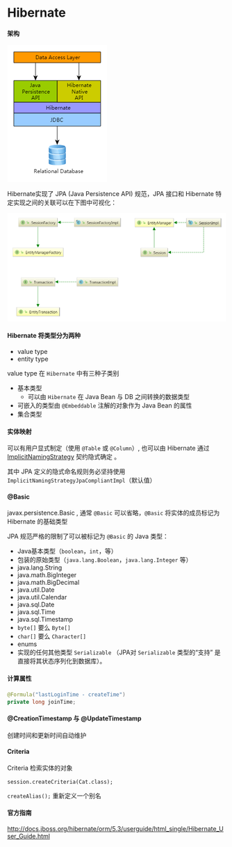 # Hibernate





#### 	架构

![hibernate](img/hibernate架构.png)

Hibernate实现了 JPA (Java Persistence API) 规范，JPA 接口和 Hibernate 特定实现之间的关联可以在下图中可视化： 

![Hibernate](img/hibernate_02.png)



#### Hibernate 将类型分为两种

- value type
- entity type

value type 在 `Hibernate` 中有三种子类别

- 基本类型
  - 可以由 `Hibernate` 在 Java Bean 与 DB 之间转换的数据类型
- 可嵌入的类型由 `@Embeddable` 注解的对象作为 Java Bean 的属性
- 集合类型



#### 实体映射

可以有用户显式制定（使用 `@Table` 或 `@Column`）, 也可以由 Hibernate 通过 [ImplicitNamingStrategy](http://docs.jboss.org/hibernate/orm/5.3/userguide/html_single/Hibernate_User_Guide.html#ImplicitNamingStrategy) 契约隐式确定 。 

其中 JPA 定义的隐式命名规则务必坚持使用 `ImplicitNamingStrategyJpaCompliantImpl`（默认值） 



#### @Basic

javax.persistence.Basic , 通常 `@Basic` 可以省略，`@Basic` 将实体的成员标记为 Hibernate 的基础类型



JPA 规范严格的限制了可以被标记为 `@Basic` 的 Java 类型：

- Java基本类型（`boolean`，`int`，等） 
- 包装的原始类型（`java.lang.Boolean`，`java.lang.Integer` 等） 
- java.lang.String 
- java.math.BigInteger 
- java.math.BigDecimal 
- java.util.Date 
- java.util.Calendar 
- java.sql.Date 
- java.sql.Time 
- java.sql.Timestamp 
- `byte[]` 要么 `Byte[]` 
- `char[]` 要么 `Character[]` 
- enums 
- 实现的任何其他类型 `Serializable` （JPA对 `Serializable` 类型的“支持” 是直接将其状态序列化到数据库）。 

#### 计算属性

```java
@Formula("lastLoginTime - createTime")
private long joinTime;
```



#### @CreationTimestamp 与 @UpdateTimestamp

创建时间和更新时间自动维护

#### Criteria

Criteria 检索实体的对象

```
session.createCriteria(Cat.class);
```

`createAlias();` 重新定义一个别名


#### 官方指南

http://docs.jboss.org/hibernate/orm/5.3/userguide/html_single/Hibernate_User_Guide.html